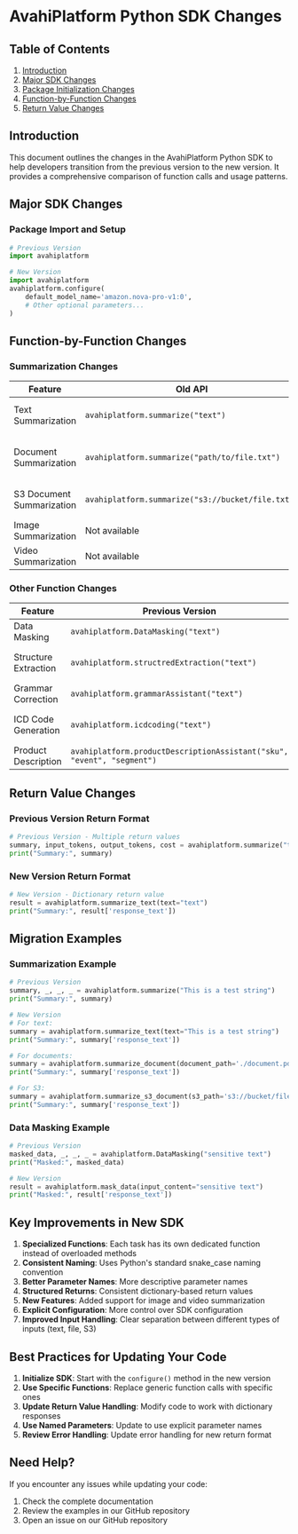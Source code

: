 # AvahiPlatform Python SDK Changes

## Table of Contents
1. [Introduction](#introduction)
2. [Major SDK Changes](#major-sdk-changes)
3. [Package Initialization Changes](#package-initialization-changes)
4. [Function-by-Function Changes](#function-by-function-changes)
5. [Return Value Changes](#return-value-changes)

## Introduction

This document outlines the changes in the AvahiPlatform Python SDK to help developers transition from the previous version to the new version. It provides a comprehensive comparison of function calls and usage patterns.

## Major SDK Changes

### Package Import and Setup
```python
# Previous Version
import avahiplatform

# New Version
import avahiplatform
avahiplatform.configure(
    default_model_name='amazon.nova-pro-v1:0',
    # Other optional parameters...
)
```

## Function-by-Function Changes

### Summarization Changes

| Feature | Old API | New API | Notes |
|---------|---------|---------|--------|
| Text Summarization | `avahiplatform.summarize("text")` | `avahiplatform.summarize_text(text="text")` | Split into specific function |
| Document Summarization | `avahiplatform.summarize("path/to/file.txt")` | `avahiplatform.summarize_document(document_path='path/to/file.txt')` | More explicit parameter naming |
| S3 Document Summarization | `avahiplatform.summarize("s3://bucket/file.txt")` | `avahiplatform.summarize_s3_document(s3_path='s3://bucket/file.txt')` | Dedicated S3 function |
| Image Summarization | Not available | `avahiplatform.summarize_image(image_path='path/to/image.jpg')` | New feature |
| Video Summarization | Not available | `avahiplatform.summarize_video(video_path='path/to/video.mp4')` | New feature |

### Other Function Changes

| Feature | Previous Version | New Version | Notes |
|---------|-----------------|-------------|--------|
| Data Masking | `avahiplatform.DataMasking("text")` | `avahiplatform.mask_data(input_content="text")` | Renamed for consistency |
| Structure Extraction | `avahiplatform.structredExtraction("text")` | `avahiplatform.structuredExtraction(input_content="text")` | Fixed typo in function name |
| Grammar Correction | `avahiplatform.grammarAssistant("text")` | `avahiplatform.grammar_assistant(input_content="text")` | Standardized naming |
| ICD Code Generation | `avahiplatform.icdcoding("text")` | `avahiplatform.generate_icdcode(input_content="text")` | More descriptive name |
| Product Description | `avahiplatform.productDescriptionAssistant("sku", "event", "segment")` | `avahiplatform.product_description_assistant("sku", "event", "segment")` | Snake case naming |

## Return Value Changes

### Previous Version Return Format
```python
# Previous Version - Multiple return values
summary, input_tokens, output_tokens, cost = avahiplatform.summarize("text")
print("Summary:", summary)
```

### New Version Return Format
```python
# New Version - Dictionary return value
result = avahiplatform.summarize_text(text="text")
print("Summary:", result['response_text'])
```

## Migration Examples

### Summarization Example

```python
# Previous Version
summary, _, _, _ = avahiplatform.summarize("This is a test string")
print("Summary:", summary)

# New Version
# For text:
summary = avahiplatform.summarize_text(text="This is a test string")
print("Summary:", summary['response_text'])

# For documents:
summary = avahiplatform.summarize_document(document_path='./document.pdf')
print("Summary:", summary['response_text'])

# For S3:
summary = avahiplatform.summarize_s3_document(s3_path='s3://bucket/file.txt')
print("Summary:", summary['response_text'])
```

### Data Masking Example

```python
# Previous Version
masked_data, _, _, _ = avahiplatform.DataMasking("sensitive text")
print("Masked:", masked_data)

# New Version
result = avahiplatform.mask_data(input_content="sensitive text")
print("Masked:", result['response_text'])
```

## Key Improvements in New SDK

1. **Specialized Functions**: Each task has its own dedicated function instead of overloaded methods
2. **Consistent Naming**: Uses Python's standard snake_case naming convention
3. **Better Parameter Names**: More descriptive parameter names
4. **Structured Returns**: Consistent dictionary-based return values
5. **New Features**: Added support for image and video summarization
6. **Explicit Configuration**: More control over SDK configuration
7. **Improved Input Handling**: Clear separation between different types of inputs (text, file, S3)

## Best Practices for Updating Your Code

1. **Initialize SDK**: Start with the `configure()` method in the new version
2. **Use Specific Functions**: Replace generic function calls with specific ones
3. **Update Return Value Handling**: Modify code to work with dictionary responses
4. **Use Named Parameters**: Update to use explicit parameter names
5. **Review Error Handling**: Update error handling for new return format

## Need Help?

If you encounter any issues while updating your code:
1. Check the complete documentation
2. Review the examples in our GitHub repository
4. Open an issue on our GitHub repository
